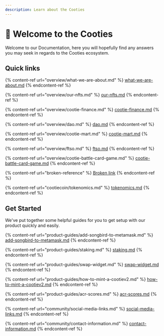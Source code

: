 ```yaml
---
description: Learn about the Cooties
---
```


# 👋 Welcome to the Cooties



Welcome to our Documentation, here you will hopefully find any answers you may seek in regards to the Cooties ecosystem.&#x20;

## Quick links

{% content-ref url="overview/what-we-are-about.md" %}
[what-we-are-about.md](overview/what-we-are-about.md)
{% endcontent-ref %}

{% content-ref url="overview/our-nfts.md" %}
[our-nfts.md](overview/our-nfts.md)
{% endcontent-ref %}

{% content-ref url="overview/cootie-finance.md" %}
[cootie-finance.md](overview/cootie-finance.md)
{% endcontent-ref %}

{% content-ref url="overview/dao.md" %}
[dao.md](overview/dao.md)
{% endcontent-ref %}

{% content-ref url="overview/cootie-mart.md" %}
[cootie-mart.md](overview/cootie-mart.md)
{% endcontent-ref %}

{% content-ref url="overview/ftso.md" %}
[ftso.md](overview/ftso.md)
{% endcontent-ref %}

{% content-ref url="overview/cootie-battle-card-game.md" %}
[cootie-battle-card-game.md](overview/cootie-battle-card-game.md)
{% endcontent-ref %}

{% content-ref url="broken-reference" %}
[Broken link](broken-reference)
{% endcontent-ref %}

{% content-ref url="cootiecoin/tokenomics.md" %}
[tokenomics.md](cootiecoin/tokenomics.md)
{% endcontent-ref %}

## Get Started

We've put together some helpful guides for you to get setup with our product quickly and easily.

{% content-ref url="product-guides/add-songbird-to-metamask.md" %}
[add-songbird-to-metamask.md](product-guides/add-songbird-to-metamask.md)
{% endcontent-ref %}

{% content-ref url="product-guides/staking.md" %}
[staking.md](product-guides/staking.md)
{% endcontent-ref %}

{% content-ref url="product-guides/swap-widget.md" %}
[swap-widget.md](product-guides/swap-widget.md)
{% endcontent-ref %}

{% content-ref url="product-guides/how-to-mint-a-cootiev2.md" %}
[how-to-mint-a-cootiev2.md](product-guides/how-to-mint-a-cootiev2.md)
{% endcontent-ref %}

{% content-ref url="product-guides/acr-scores.md" %}
[acr-scores.md](product-guides/acr-scores.md)
{% endcontent-ref %}

{% content-ref url="community/social-media-links.md" %}
[social-media-links.md](community/social-media-links.md)
{% endcontent-ref %}

{% content-ref url="community/contact-information.md" %}
[contact-information.md](community/contact-information.md)
{% endcontent-ref %}
